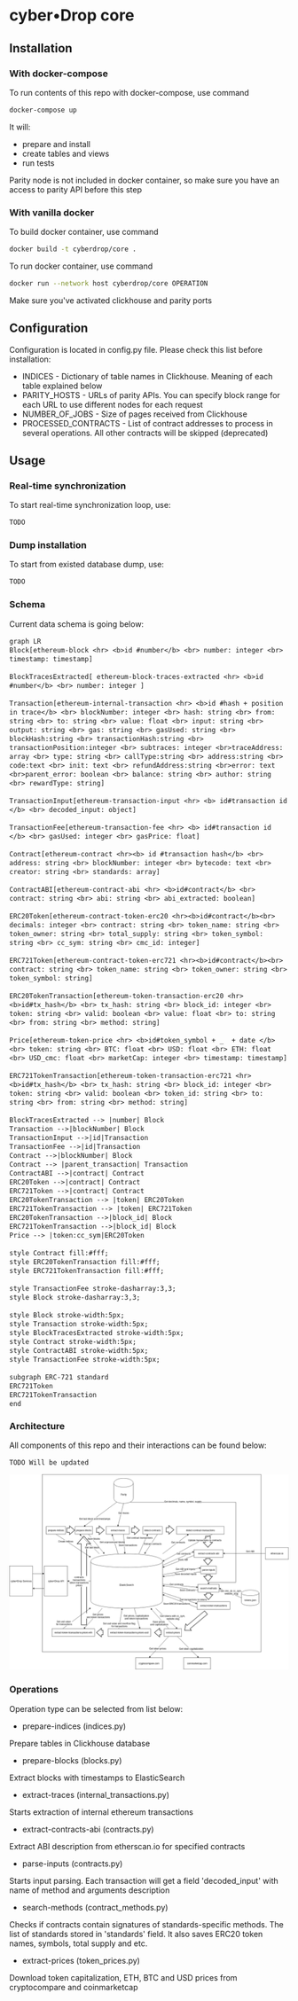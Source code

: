 # cyber•Drop core

## Installation

### With docker-compose

To run contents of this repo with docker-compose, use command

```bash
docker-compose up
```

It will:
- prepare and install 
- create tables and views
- run tests

Parity node is not included in docker container, so make sure you have an access to parity API before this step

### With vanilla docker

To build docker container, use command

```bash
docker build -t cyberdrop/core .
```

To run docker container, use command

```bash
docker run --network host cyberdrop/core OPERATION
```

Make sure you've activated clickhouse and parity ports

## Configuration

Configuration is located in config.py file. Please check this list before installation:
- INDICES - Dictionary of table names in Clickhouse. Meaning of each table explained below
- PARITY_HOSTS - URLs of parity APIs. You can specify block range for each URL to use different nodes for each request
- NUMBER_OF_JOBS - Size of pages received from Clickhouse
- PROCESSED_CONTRACTS - List of contract addresses to process in several operations. All other contracts will be skipped (deprecated)

## Usage

### Real-time synchronization

To start real-time synchronization loop, use:
```bash
TODO
```

### Dump installation

To start from existed database dump, use:
```bash
TODO
```

### Schema

Current data schema is going below:

```mermaid
graph LR
Block[ethereum-block <hr> <b>id #number</b> <br> number: integer <br> timestamp: timestamp]

BlockTracesExtracted[ ethereum-block-traces-extracted <hr> <b>id #number</b> <br> number: integer ]

Transaction[ethereum-internal-transaction <hr> <b>id #hash + position in trace</b> <br> blockNumber: integer <br> hash: string <br> from: string <br> to: string <br> value: float <br> input: string <br> output: string <br> gas: string <br> gasUsed: string <br> blockHash:string <br> transactionHash:string <br> transactionPosition:integer <br> subtraces: integer <br>traceAddress: array <br> type: string <br> callType:string <br> address:string <br> code:text <br> init: text <br> refundAddress:string <br>error: text <br>parent_error: boolean <br> balance: string <br> author: string <br> rewardType: string]

TransactionInput[ethereum-transaction-input <hr> <b> id#transaction id </b> <br> decoded_input: object]

TransactionFee[ethereum-transaction-fee <hr> <b> id#transaction id </b> <br> gasUsed: integer <br> gasPrice: float]

Contract[ethereum-contract <hr><b> id #transaction hash</b> <br>  address: string <br> blockNumber: integer <br> bytecode: text <br> creator: string <br> standards: array]

ContractABI[ethereum-contract-abi <hr> <b>id#contract</b> <br> contract: string <br> abi: string <br> abi_extracted: boolean]

ERC20Token[ethereum-contract-token-erc20 <hr><b>id#contract</b><br> decimals: integer <br> contract: string <br> token_name: string <br> token_owner: string <br> total_supply: string <br> token_symbol: string <br> cc_sym: string <br> cmc_id: integer]

ERC721Token[ethereum-contract-token-erc721 <hr><b>id#contract</b><br> contract: string <br> token_name: string <br> token_owner: string <br> token_symbol: string]

ERC20TokenTransaction[ethereum-token-transaction-erc20 <hr> <b>id#tx_hash</b> <br> tx_hash: string <br> block_id: integer <br> token: string <br> valid: boolean <br> value: float <br> to: string <br> from: string <br> method: string]

Price[ethereum-token-price <hr> <b>id#token_symbol + _  + date </b><br> token: string <br> BTC: float <br> USD: float <br> ETH: float <br> USD_cmc: float <br> marketCap: integer <br> timestamp: timestamp]

ERC721TokenTransaction[ethereum-token-transaction-erc721 <hr> <b>id#tx_hash</b> <br> tx_hash: string <br> block_id: integer <br> token: string <br> valid: boolean <br> token_id: string <br> to: string <br> from: string <br> method: string]

BlockTracesExtracted --> |number| Block
Transaction -->|blockNumber| Block
TransactionInput -->|id|Transaction
TransactionFee -->|id|Transaction
Contract -->|blockNumber| Block
Contract --> |parent_transaction| Transaction
ContractABI -->|contract| Contract
ERC20Token -->|contract| Contract
ERC721Token -->|contract| Contract
ERC20TokenTransaction --> |token| ERC20Token
ERC721TokenTransaction --> |token| ERC721Token
ERC20TokenTransaction -->|block_id| Block
ERC721TokenTransaction -->|block_id| Block
Price --> |token:cc_sym|ERC20Token

style Contract fill:#fff;
style ERC20TokenTransaction fill:#fff;
style ERC721TokenTransaction fill:#fff;

style TransactionFee stroke-dasharray:3,3;
style Block stroke-dasharray:3,3;

style Block stroke-width:5px;
style Transaction stroke-width:5px;
style BlockTracesExtracted stroke-width:5px;
style Contract stroke-width:5px;
style ContractABI stroke-width:5px;
style TransactionFee stroke-width:5px;

subgraph ERC-721 standard
ERC721Token
ERC721TokenTransaction
end
```

### Architecture

All components of this repo and their interactions can be found below:

```
TODO Will be updated
```

![Architecture](core.png)

### Operations
Operation type can be selected from list below:

- prepare-indices (indices.py)

Prepare tables in Clickhouse database

- prepare-blocks (blocks.py)

Extract blocks with timestamps to ElasticSearch

- extract-traces (internal_transactions.py)

Starts extraction of internal ethereum transactions

- extract-contracts-abi (contracts.py)

Extract ABI description from etherscan.io for specified contracts

- parse-inputs (contracts.py)

Starts input parsing. Each transaction will get a field 'decoded_input' with name of method and arguments description

- search-methods (contract_methods.py)

Checks if contracts contain signatures of standards-specific methods. The list of standards stored in 'standards' field.
It also saves ERC20 token names, symbols, total supply and etc.

- extract-prices (token_prices.py)

Download token capitalization, ETH, BTC and USD prices from cryptocompare and coinmarketcap